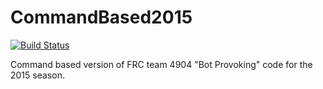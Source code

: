 # CommandBased2015
[![Build Status](https://travis-ci.org/RoboticsTeam4904/CommandBased2015.svg?branch=master)](https://travis-ci.org/RoboticsTeam4904/CommandBased2015)

Command based version of FRC team 4904 "Bot Provoking" code for the 2015 season.
